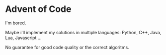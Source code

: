 # Advent of Code

I'm bored.

Maybe i'll implement my solutions in multiple languages: Python, C++, Java, Lua, Javascript ...

No guarantee for good code quality or the correct algoritms.
